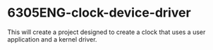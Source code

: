 # 6305ENG-clock-device-driver
This will create a project designed to create a clock that uses a user application and a kernel driver.
